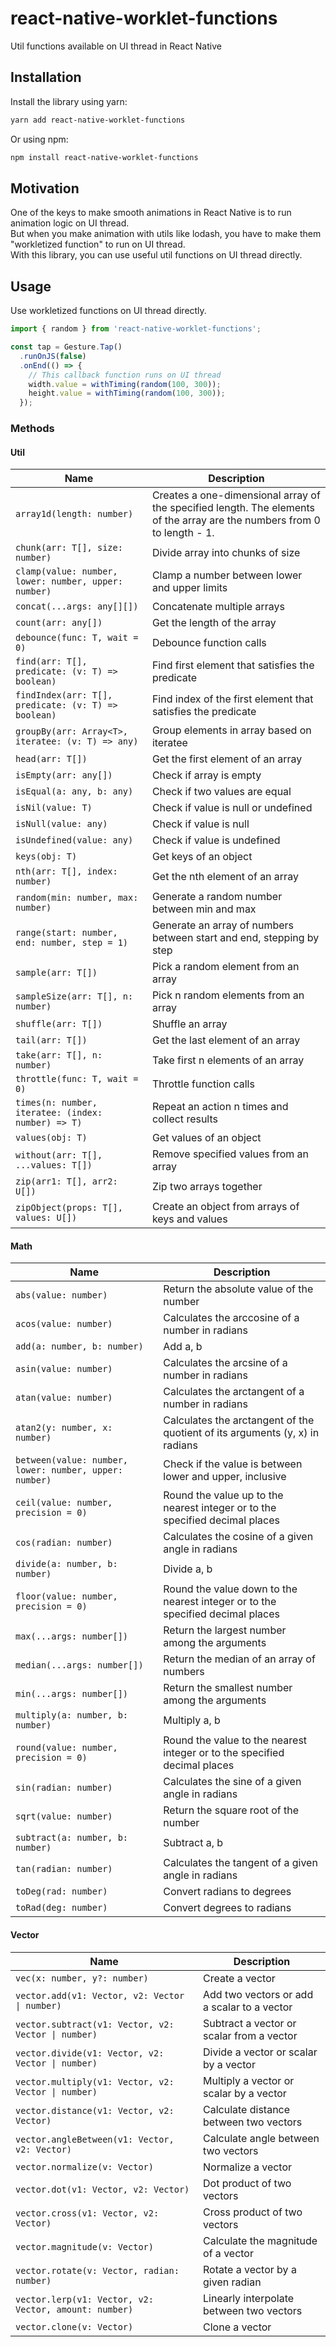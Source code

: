 # react-native-worklet-functions

Util functions available on UI thread in React Native

## Installation

Install the library using yarn:

```sh
yarn add react-native-worklet-functions
```

Or using npm:

```sh
npm install react-native-worklet-functions
```

## Motivation

One of the keys to make smooth animations in React Native is to run animation logic on UI thread. <br/>
But when you make animation with utils like lodash, you have to make them "workletized function" to run on UI thread. <br/>
With this library, you can use useful util functions on UI thread directly.

## Usage

Use workletized functions on UI thread directly.

```TypeScript
import { random } from 'react-native-worklet-functions';

const tap = Gesture.Tap()
  .runOnJS(false)
  .onEnd(() => {
    // This callback function runs on UI thread
    width.value = withTiming(random(100, 300));
    height.value = withTiming(random(100, 300));
  });
```

### Methods

#### Util

| Name                                                 | Description                                                                                                              |
| ---------------------------------------------------- | ------------------------------------------------------------------------------------------------------------------------ |
| `array1d(length: number)`                            | Creates a one-dimensional array of the specified length. The elements of the array are the numbers from 0 to length - 1. |
| `chunk(arr: T[], size: number)`                      | Divide array into chunks of size                                                                                         |
| `clamp(value: number, lower: number, upper: number)` | Clamp a number between lower and upper limits                                                                            |
| `concat(...args: any[][])`                           | Concatenate multiple arrays                                                                                              |
| `count(arr: any[])`                                  | Get the length of the array                                                                                              |
| `debounce(func: T, wait = 0)`                        | Debounce function calls                                                                                                  |
| `find(arr: T[], predicate: (v: T) => boolean)`       | Find first element that satisfies the predicate                                                                          |
| `findIndex(arr: T[], predicate: (v: T) => boolean)`  | Find index of the first element that satisfies the predicate                                                             |
| `groupBy(arr: Array<T>, iteratee: (v: T) => any)`    | Group elements in array based on iteratee                                                                                |
| `head(arr: T[])`                                     | Get the first element of an array                                                                                        |
| `isEmpty(arr: any[])`                                | Check if array is empty                                                                                                  |
| `isEqual(a: any, b: any)`                            | Check if two values are equal                                                                                            |
| `isNil(value: T)`                                    | Check if value is null or undefined                                                                                      |
| `isNull(value: any)`                                 | Check if value is null                                                                                                   |
| `isUndefined(value: any)`                            | Check if value is undefined                                                                                              |
| `keys(obj: T)`                                       | Get keys of an object                                                                                                    |
| `nth(arr: T[], index: number)`                       | Get the nth element of an array                                                                                          |
| `random(min: number, max: number)`                   | Generate a random number between min and max                                                                             |
| `range(start: number, end: number, step = 1)`        | Generate an array of numbers between start and end, stepping by step                                                     |
| `sample(arr: T[])`                                   | Pick a random element from an array                                                                                      |
| `sampleSize(arr: T[], n: number)`                    | Pick n random elements from an array                                                                                     |
| `shuffle(arr: T[])`                                  | Shuffle an array                                                                                                         |
| `tail(arr: T[])`                                     | Get the last element of an array                                                                                         |
| `take(arr: T[], n: number)`                          | Take first n elements of an array                                                                                        |
| `throttle(func: T, wait = 0)`                        | Throttle function calls                                                                                                  |
| `times(n: number, iteratee: (index: number) => T)`   | Repeat an action n times and collect results                                                                             |
| `values(obj: T)`                                     | Get values of an object                                                                                                  |
| `without(arr: T[], ...values: T[])`                  | Remove specified values from an array                                                                                    |
| `zip(arr1: T[], arr2: U[])`                          | Zip two arrays together                                                                                                  |
| `zipObject(props: T[], values: U[])`                 | Create an object from arrays of keys and values                                                                          |

#### Math

| Name                                                   | Description                                                                    |
| ------------------------------------------------------ | ------------------------------------------------------------------------------ |
| `abs(value: number)`                                   | Return the absolute value of the number                                        |
| `acos(value: number)`                                  | Calculates the arccosine of a number in radians                                |
| `add(a: number, b: number)`                            | Add a, b                                                                       |
| `asin(value: number)`                                  | Calculates the arcsine of a number in radians                                  |
| `atan(value: number)`                                  | Calculates the arctangent of a number in radians                               |
| `atan2(y: number, x: number)`                          | Calculates the arctangent of the quotient of its arguments (y, x) in radians   |
| `between(value: number, lower: number, upper: number)` | Check if the value is between lower and upper, inclusive                       |
| `ceil(value: number, precision = 0)`                   | Round the value up to the nearest integer or to the specified decimal places   |
| `cos(radian: number)`                                  | Calculates the cosine of a given angle in radians                              |
| `divide(a: number, b: number)`                         | Divide a, b                                                                    |
| `floor(value: number, precision = 0)`                  | Round the value down to the nearest integer or to the specified decimal places |
| `max(...args: number[])`                               | Return the largest number among the arguments                                  |
| `median(...args: number[])`                            | Return the median of an array of numbers                                       |
| `min(...args: number[])`                               | Return the smallest number among the arguments                                 |
| `multiply(a: number, b: number)`                       | Multiply a, b                                                                  |
| `round(value: number, precision = 0)`                  | Round the value to the nearest integer or to the specified decimal places      |
| `sin(radian: number)`                                  | Calculates the sine of a given angle in radians                                |
| `sqrt(value: number)`                                  | Return the square root of the number                                           |
| `subtract(a: number, b: number)`                       | Subtract a, b                                                                  |
| `tan(radian: number)`                                  | Calculates the tangent of a given angle in radians                             |
| `toDeg(rad: number)`                                   | Convert radians to degrees                                                     |
| `toRad(deg: number)`                                   | Convert degrees to radians                                                     |

#### Vector

| Name                                                  | Description                                 |
| ----------------------------------------------------- | ------------------------------------------- |
| `vec(x: number, y?: number)`                          | Create a vector                             |
| `vector.add(v1: Vector, v2: Vector \| number)`        | Add two vectors or add a scalar to a vector |
| `vector.subtract(v1: Vector, v2: Vector \| number)`   | Subtract a vector or scalar from a vector   |
| `vector.divide(v1: Vector, v2: Vector \| number)`     | Divide a vector or scalar by a vector       |
| `vector.multiply(v1: Vector, v2: Vector \| number)`   | Multiply a vector or scalar by a vector     |
| `vector.distance(v1: Vector, v2: Vector)`             | Calculate distance between two vectors      |
| `vector.angleBetween(v1: Vector, v2: Vector)`         | Calculate angle between two vectors         |
| `vector.normalize(v: Vector)`                         | Normalize a vector                          |
| `vector.dot(v1: Vector, v2: Vector)`                  | Dot product of two vectors                  |
| `vector.cross(v1: Vector, v2: Vector)`                | Cross product of two vectors                |
| `vector.magnitude(v: Vector)`                         | Calculate the magnitude of a vector         |
| `vector.rotate(v: Vector, radian: number)`            | Rotate a vector by a given radian           |
| `vector.lerp(v1: Vector, v2: Vector, amount: number)` | Linearly interpolate between two vectors    |
| `vector.clone(v: Vector)`                             | Clone a vector                              |
